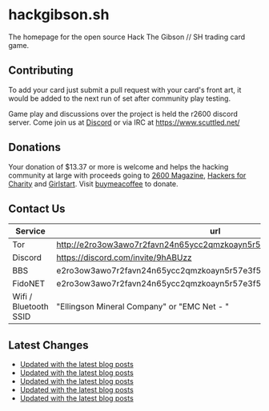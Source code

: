 # hackgibson.sh
The homepage for the open source Hack The Gibson // SH trading card game.


## Contributing

To add your card just submit a pull request with your card's front art, it would be added to the next run of set after community play testing.

Game play and discussions over the project is held the r2600 discord server. Come join us at [Discord](https://discord.com/invite/9hABUzz) or via IRC at https://www.scuttled.net/


## Donations

Your donation of $13.37 or more is welcome and helps the hacking community at large with proceeds going to [2600 Magazine](https://2600.com/), [Hackers for Charity](https://hackersforcharity.org) and [Girlstart](https://girlstart.org).  Visit [buymeacoffee](https://www.buymeacoffee.com/hackgibson.sh) to donate.


## Contact Us

Service | url
-|-
Tor | http://e2ro3ow3awo7r2favn24n65ycc2qmzkoayn5r57e3f56nvjwdcgg32ad.onion
Discord | https://discord.com/invite/9hABUzz
BBS | e2ro3ow3awo7r2favn24n65ycc2qmzkoayn5r57e3f56nvjwdcgg32ad.onion:23
FidoNET | e2ro3ow3awo7r2favn24n65ycc2qmzkoayn5r57e3f56nvjwdcgg32ad.onion:24554
Wifi / Bluetooth SSID | "Ellingson Mineral Company" or "EMC Net - <fidonet address>"

## Latest Changes
<!-- BLOG-POST-LIST:START -->
- [Updated with the latest blog posts](https://github.com/DFW2600/hackgibson.sh/commit/59b7858cd3c0762458634fd7d4331ca4c936e3b4)
- [Updated with the latest blog posts](https://github.com/DFW2600/hackgibson.sh/commit/eebe6c3775c253b0c3b18a1ce291b88c946f6223)
- [Updated with the latest blog posts](https://github.com/DFW2600/hackgibson.sh/commit/ecd79aaf4f05d0a8e1a72598c052a098c7ef2583)
- [Updated with the latest blog posts](https://github.com/DFW2600/hackgibson.sh/commit/0073482edb7d088968f70c28daf40155e8298e37)
- [Updated with the latest blog posts](https://github.com/DFW2600/hackgibson.sh/commit/7259237881f61d521f0f154a34e601380e172b5a)
<!-- BLOG-POST-LIST:END -->
